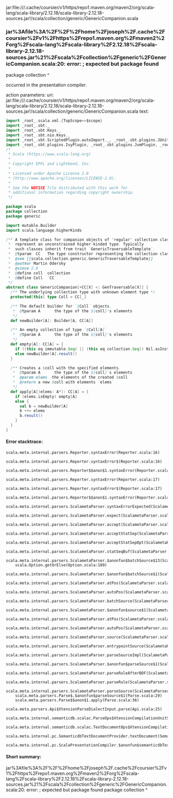 jar:file://<HOME>/.cache/coursier/v1/https/repo1.maven.org/maven2/org/scala-lang/scala-library/2.12.18/scala-library-2.12.18-sources.jar!/scala/collection/generic/GenericCompanion.scala
### jar%3Afile%3A%2F%2F%2Fhome%2Fjoseph%2F.cache%2Fcoursier%2Fv1%2Fhttps%2Frepo1.maven.org%2Fmaven2%2Forg%2Fscala-lang%2Fscala-library%2F2.12.18%2Fscala-library-2.12.18-sources.jar%21%2Fscala%2Fcollection%2Fgeneric%2FGenericCompanion.scala:20: error: ; expected but package found
package collection
^

occurred in the presentation compiler.

action parameters:
uri: jar:file://<HOME>/.cache/coursier/v1/https/repo1.maven.org/maven2/org/scala-lang/scala-library/2.12.18/scala-library-2.12.18-sources.jar!/scala/collection/generic/GenericCompanion.scala
text:
```scala
import _root_.scala.xml.{TopScope=>$scope}
import _root_.sbt._
import _root_.sbt.Keys._
import _root_.sbt.nio.Keys._
import _root_.sbt.ScriptedPlugin.autoImport._, _root_.sbt.plugins.JUnitXmlReportPlugin.autoImport._, _root_.sbt.plugins.MiniDependencyTreePlugin.autoImport._, _root_.bloop.integrations.sbt.BloopPlugin.autoImport._
import _root_.sbt.plugins.IvyPlugin, _root_.sbt.plugins.JvmPlugin, _root_.sbt.plugins.CorePlugin, _root_.sbt.ScriptedPlugin, _root_.sbt.plugins.SbtPlugin, _root_.sbt.plugins.SemanticdbPlugin, _root_.sbt.plugins.JUnitXmlReportPlugin, _root_.sbt.plugins.Giter8TemplatePlugin, _root_.sbt.plugins.MiniDependencyTreePlugin, _root_.bloop.integrations.sbt.BloopPlugin
/*
 * Scala (https://www.scala-lang.org)
 *
 * Copyright EPFL and Lightbend, Inc.
 *
 * Licensed under Apache License 2.0
 * (http://www.apache.org/licenses/LICENSE-2.0).
 *
 * See the NOTICE file distributed with this work for
 * additional information regarding copyright ownership.
 */

package scala
package collection
package generic

import mutable.Builder
import scala.language.higherKinds

/** A template class for companion objects of "regular" collection classes
 *  represent an unconstrained higher-kinded type. Typically
 *  such classes inherit from trait `GenericTraversableTemplate`.
 *  @tparam  CC   The type constructor representing the collection class.
 *  @see [[scala.collection.generic.GenericTraversableTemplate]]
 *  @author Martin Odersky
 *  @since 2.8
 *  @define coll  collection
 *  @define Coll  `CC`
 */
abstract class GenericCompanion[+CC[X] <: GenTraversable[X]] {
  /** The underlying collection type with unknown element type */
  protected[this] type Coll = CC[_]

  /** The default builder for `$Coll` objects.
   *  @tparam A      the type of the ${coll}'s elements
   */
  def newBuilder[A]: Builder[A, CC[A]]

  /** An empty collection of type `$Coll[A]`
   *  @tparam A      the type of the ${coll}'s elements
   */
  def empty[A]: CC[A] = {
    if ((this eq immutable.Seq) || (this eq collection.Seq)) Nil.asInstanceOf[CC[A]]
    else newBuilder[A].result()
  }

  /** Creates a $coll with the specified elements.
   *  @tparam A      the type of the ${coll}'s elements
   *  @param elems  the elements of the created $coll
   *  @return a new $coll with elements `elems`
   */
  def apply[A](elems: A*): CC[A] = {
    if (elems.isEmpty) empty[A]
    else {
      val b = newBuilder[A]
      b ++= elems
      b.result()
    }
  }
}

```



#### Error stacktrace:

```
scala.meta.internal.parsers.Reporter.syntaxError(Reporter.scala:16)
	scala.meta.internal.parsers.Reporter.syntaxError$(Reporter.scala:16)
	scala.meta.internal.parsers.Reporter$$anon$1.syntaxError(Reporter.scala:22)
	scala.meta.internal.parsers.Reporter.syntaxError(Reporter.scala:17)
	scala.meta.internal.parsers.Reporter.syntaxError$(Reporter.scala:17)
	scala.meta.internal.parsers.Reporter$$anon$1.syntaxError(Reporter.scala:22)
	scala.meta.internal.parsers.ScalametaParser.syntaxErrorExpected(ScalametaParser.scala:421)
	scala.meta.internal.parsers.ScalametaParser.expect(ScalametaParser.scala:423)
	scala.meta.internal.parsers.ScalametaParser.accept(ScalametaParser.scala:427)
	scala.meta.internal.parsers.ScalametaParser.acceptStatSep(ScalametaParser.scala:447)
	scala.meta.internal.parsers.ScalametaParser.acceptStatSepOpt(ScalametaParser.scala:451)
	scala.meta.internal.parsers.ScalametaParser.statSeqBuf(ScalametaParser.scala:4462)
	scala.meta.internal.parsers.ScalametaParser.$anonfun$batchSource$13(ScalametaParser.scala:4696)
	scala.Option.getOrElse(Option.scala:189)
	scala.meta.internal.parsers.ScalametaParser.$anonfun$batchSource$1(ScalametaParser.scala:4696)
	scala.meta.internal.parsers.ScalametaParser.atPos(ScalametaParser.scala:319)
	scala.meta.internal.parsers.ScalametaParser.autoPos(ScalametaParser.scala:365)
	scala.meta.internal.parsers.ScalametaParser.batchSource(ScalametaParser.scala:4652)
	scala.meta.internal.parsers.ScalametaParser.$anonfun$source$1(ScalametaParser.scala:4645)
	scala.meta.internal.parsers.ScalametaParser.atPos(ScalametaParser.scala:319)
	scala.meta.internal.parsers.ScalametaParser.autoPos(ScalametaParser.scala:365)
	scala.meta.internal.parsers.ScalametaParser.source(ScalametaParser.scala:4645)
	scala.meta.internal.parsers.ScalametaParser.entrypointSource(ScalametaParser.scala:4650)
	scala.meta.internal.parsers.ScalametaParser.parseSourceImpl(ScalametaParser.scala:135)
	scala.meta.internal.parsers.ScalametaParser.$anonfun$parseSource$1(ScalametaParser.scala:132)
	scala.meta.internal.parsers.ScalametaParser.parseRuleAfterBOF(ScalametaParser.scala:59)
	scala.meta.internal.parsers.ScalametaParser.parseRule(ScalametaParser.scala:54)
	scala.meta.internal.parsers.ScalametaParser.parseSource(ScalametaParser.scala:132)
	scala.meta.parsers.Parse$.$anonfun$parseSource$1(Parse.scala:29)
	scala.meta.parsers.Parse$$anon$1.apply(Parse.scala:36)
	scala.meta.parsers.Api$XtensionParseDialectInput.parse(Api.scala:25)
	scala.meta.internal.semanticdb.scalac.ParseOps$XtensionCompilationUnitSource.toSource(ParseOps.scala:17)
	scala.meta.internal.semanticdb.scalac.TextDocumentOps$XtensionCompilationUnitDocument.toTextDocument(TextDocumentOps.scala:206)
	scala.meta.internal.pc.SemanticdbTextDocumentProvider.textDocument(SemanticdbTextDocumentProvider.scala:54)
	scala.meta.internal.pc.ScalaPresentationCompiler.$anonfun$semanticdbTextDocument$1(ScalaPresentationCompiler.scala:374)
```
#### Short summary: 

jar%3Afile%3A%2F%2F%2Fhome%2Fjoseph%2F.cache%2Fcoursier%2Fv1%2Fhttps%2Frepo1.maven.org%2Fmaven2%2Forg%2Fscala-lang%2Fscala-library%2F2.12.18%2Fscala-library-2.12.18-sources.jar%21%2Fscala%2Fcollection%2Fgeneric%2FGenericCompanion.scala:20: error: ; expected but package found
package collection
^